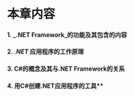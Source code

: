 

# **本章内容**

#### 1. **_.NET Framework_的功能及其包含的内容**
#### 2. _.NET_ 应用程序的工作原理
#### 3. C#的概念及其与.NET Framework的关系
#### 4. 用C#创建.NET应用程序的工具**